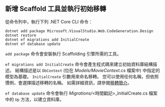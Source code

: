 <a name="cli"></a>
## <a name="add-scaffold-tooling-and-perform-initial-migration"></a>新增 Scaffold 工具並執行初始移轉

從命令列中，執行下列 .NET Core CLI 命令：

```console
dotnet add package Microsoft.VisualStudio.Web.CodeGeneration.Design
dotnet restore
dotnet ef migrations add InitialCreate
dotnet ef database update
```

`add package` 命令會安裝執行 Scaffolding 引擎所需的工具。

`ef migrations add InitialCreate` 命令會產生程式碼來建立初始資料庫結構描述。 結構描述是以 `DbContext` (位在 *Models/MovieContext.cs* 檔案中) 中指定的模型為基礎。 `InitialCreate` 引數用來命名移轉。 您可以使用任何名稱，但依照慣例，會選擇描述移轉的名稱。 如需詳細資訊，請參閱[移轉簡介](xref:data/ef-mvc/migrations#introduction-to-migrations)。

`ef database update` 命令會執行 *Migrations/*\<時間戳記>_InitialCreate.cs 檔案中的 `Up` 方法，以建立資料庫。
